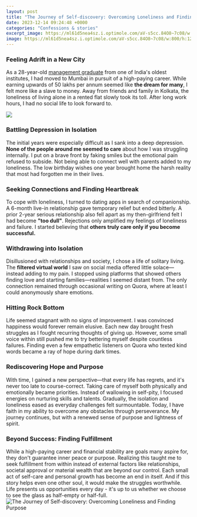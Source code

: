 ```yaml
---
layout: post
title: "The Journey of Self-discovery: Overcoming Loneliness and Finding Purpose"
date: 2023-12-14 09:24:48 +0000
categories: "Confessions & stories"
excerpt_image: https://ml61d5nea4sz.i.optimole.com/aV-s5cc.84O8~7c08/w:800/h:1200/q:90/https://dearmsanonymous.com/wp-content/uploads/2020/07/self-discovery.png
image: https://ml61d5nea4sz.i.optimole.com/aV-s5cc.84O8~7c08/w:800/h:1200/q:90/https://dearmsanonymous.com/wp-content/uploads/2020/07/self-discovery.png
---
```


### Feeling Adrift in a New City  
As a 28-year-old [management graduate](https://store.fi.io.vn/collection/ahlstrom) from one of India's oldest institutes, I had moved to Mumbai in pursuit of a high-paying career. While earning upwards of 50 lakhs per annum seemed like **the dream for many**, I felt more like a slave to money. Away from friends and family in Kolkata, the loneliness of living alone in a rented flat slowly took its toll. After long work hours, I had no social life to look forward to. 

![](https://thequotegeeks.com/wp-content/uploads/2019/08/finding-yourself-quotes-evolution.jpg)
### Battling Depression in Isolation
The initial years were especially difficult as I sank into a deep depression. **None of the people around me seemed to care** about how I was struggling internally. I put on a brave front by faking smiles but the emotional pain refused to subside. Not being able to connect well with parents added to my loneliness. The low birthday wishes one year brought home the harsh reality that most had forgotten me in their lives.
### Seeking Connections and Finding Heartbreak 
To cope with loneliness, I turned to dating apps in search of companionship. A 6-month live-in relationship gave temporary relief but ended bitterly. A prior 2-year serious relationship also fell apart as my then-girlfriend felt I had become **"too dull"**. Rejections only amplified my feelings of loneliness and failure. I started believing that **others truly care only if you become successful.**  
### Withdrawing into Isolation  
Disillusioned with relationships and society, I chose a life of solitary living. The **filtered virtual world** I saw on social media offered little solace—instead adding to my pain. I stopped using platforms that showed others finding love and starting families—realities I seemed distant from. The only connection remained through occasional writing on Quora, where at least I could anonymously share emotions.
### Hitting Rock Bottom
Life seemed stagnant with no signs of improvement. I was convinced happiness would forever remain elusive. Each new day brought fresh struggles as I fought recurring thoughts of giving up. However, some small voice within still pushed me to try bettering myself despite countless failures. Finding even a few empathetic listeners on Quora who texted kind words became a ray of hope during dark times.
### Rediscovering Hope and Purpose
With time, I gained a new perspective—that every life has regrets, and it's never too late to course-correct. Taking care of myself both physically and emotionally became priorities. Instead of wallowing in self-pity, I focused energies on nurturing skills and talents. Gradually, the isolation and loneliness eased as everyday challenges felt surmountable. Today, I have faith in my ability to overcome any obstacles through perseverance. My journey continues, but with a renewed sense of purpose and lightness of spirit.
### Beyond Success: Finding Fulfillment  
While a high-paying career and financial stability are goals many aspire for, they don't guarantee inner peace or purpose. Realizing this taught me to seek fulfillment from within instead of external factors like relationships, societal approval or material wealth that are beyond our control. Each small act of self-care and personal growth has become an end in itself. And if this story helps even one other soul, it would make the struggles worthwhile. Life presents us opportunities every day - it's up to us whether we choose to see the glass as half-empty or half-full.
![The Journey of Self-discovery: Overcoming Loneliness and Finding Purpose](https://ml61d5nea4sz.i.optimole.com/aV-s5cc.84O8~7c08/w:800/h:1200/q:90/https://dearmsanonymous.com/wp-content/uploads/2020/07/self-discovery.png)